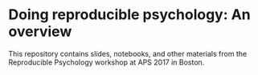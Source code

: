 # Doing reproducible psychology: An overview

This repository contains slides, notebooks, and other materials from the Reproducible Psychology workshop at APS 2017 in Boston.